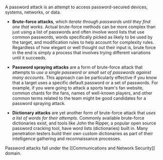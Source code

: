 A password attack is an attempt to access password-secured devices, systems, networks, or data. 

- **Brute-force attacks**, which *iterate through passwords until they find one that works*. Actual brute-force methods can be more complex than just using a list of passwords and often involve word lists that use common passwords, words specifically picked as likely to be used by the target, and modification rules to help account for complexity rules. Regardless of how elegant or well thought out their input is, brute force in the end is simply a process that involves trying different variations until it succeeds.

- **Password spraying attacks** are a form of brute-force attack that attempts to *use a single password or small set of passwords against many accounts*. This approach can be particularly effective if you know that a target uses a specific default password or a set of passwords. For example, if you were going to attack a sports team's fan website, common chants for the fans, names of well-known players, and other common terms related to the team might be good candidates for a password spraying attack.

- **Dictionary attacks** are yet another form of brute-force attack that *uses a list of words for their attempts*. Commonly available brute-force dictionaries exist, and tools like John the Ripper, a popular open source password cracking tool, have word lists (dictionaries) built in. Many penetration testers build their own custom dictionaries as part of their intelligence gathering and reconnaissance processes.

Password attacks fall under the [[Communications and Network Security]] domain. 


